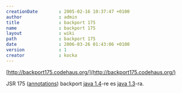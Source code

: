 ```yaml
---
creationDate        : 2005-02-16 10:37:47 +0100 
author              : admin 
title               : backport 175 
name                : backport 175 
layout              : wiki 
path                : backport 175 
date                : 2006-03-26 01:43:06 +0100 
version             : 1 
creator             : kocka 
---
```

[http://backport175.codehaus.org/](http://backport175.codehaus.org/)

JSR 175 ([annotations](annotations.html)) backport  [java 1.4](java%201.4.html)-re es [java 1.3](Missing.html)-ra.
